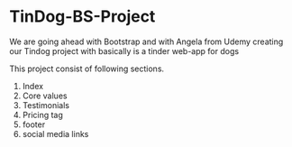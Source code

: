# TinDog-BS-Project
We are going ahead with Bootstrap and with Angela from Udemy creating our Tindog project with basically is a tinder web-app for dogs

This project consist of following sections.
1) Index 
2) Core values
3) Testimonials
4) Pricing tag
5) footer
6) social media links

